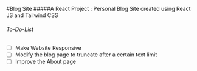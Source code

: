 #Blog Site
#####A React Project : Personal Blog Site created using React JS and Tailwind CSS

###### To-Do-List
- [ ] Make Website Responsive
- [ ] Modify the blog page to truncate after a certain text limit
- [ ] Improve the About page
